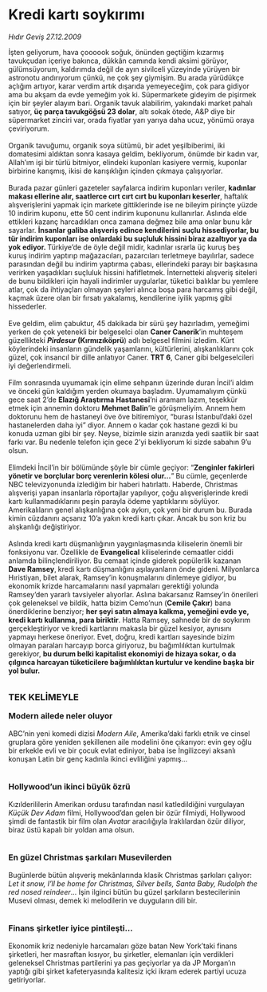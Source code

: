 # Kredi kartı soykırımı

*Hıdır Geviş 27.12.2009*

<div class="yazi">İşten geliyorum, hava çoooook soğuk, önünden geçtiğim kızarmış tavukçudan içeriye bakınca, dükkân camında kendi aksimi görüyor, gülümsüyorum, kaldırımda değil de ayın sivilceli yüzeyinde yürüyen bir astronotu andırıyorum çünkü, ne çok şey giymişim. Bu arada yürüdükçe açlığım artıyor, karar verdim artık dışarıda yemeyeceğim, çok para gidiyor ama bu akşam da evde yemeğim yok ki. Süpermarkete gideyim de pişirmek için bir şeyler alayım bari. Organik tavuk alabilirim, yakındaki market pahalı satıyor, <b>üç parça tavukgöğsü 23 dolar</b>, altı sokak ötede, A&amp;P diye bir süpermarket zinciri var, orada fiyatlar yarı yarıya daha ucuz, yönümü oraya çeviriyorum. <br/><br/>Organik tavuğumu, organik soya sütümü, bir adet yeşilbiberimi, iki domatesimi aldıktan sonra kasaya geldim, bekliyorum, önümde bir kadın var, Allah’ım işi bir türlü bitmiyor, elindeki kuponları kasiyere vermiş, kuponlar birbirine karışmış, ikisi de karışıklığın içinden çıkmaya çalışıyorlar. <br/><br/>Burada pazar günleri gazeteler sayfalarca indirim kuponları veriler, <b>kadınlar makası ellerine alır, saatlerce cırt cırt cırt bu kuponları keserler</b>, haftalık alışverişlerini yapmak için markete gittiklerinde ise ne bileyim pirinçte yüzde 10 indirim kuponu, ette 50 cent indirim kuponunu kullanırlar. Aslında elde ettikleri kazanç harcadıkları onca zamana değmez bile ama onlar bunu kâr sayarlar. <b>İnsanlar galiba alışveriş edince kendilerini suçlu hissediyorlar, bu tür indirim kuponları ise onlardaki bu suçluluk hissini biraz azaltıyor ya da yok ediyor. </b>Türkiye’de de öyle değil midir, kadınlar ısrarla üç kuruş beş kuruş indirim yaptırıp mağazacıları, pazarcıları terletmeye bayılırlar, sadece parasından değil bu indirim yaptırma çabası, ellerindeki parayı bir başkasına verirken yaşadıkları suçluluk hissini hafifletmek. İnternetteki alışveriş siteleri de bunu bildikleri için hayali indirimler uygularlar, tüketici balıklar bu yemlere atlar, çok da ihtiyaçları olmayan şeyleri alınca boşa para harcamış gibi değil, kaçmak üzere olan bir fırsatı yakalamış, kendilerine iyilik yapmış gibi hissederler. <br/><br/>Eve geldim, elim çabuktur, 45 dakikada bir sürü şey hazırladım, yemeğimi yerken de çok yetenekli bir belgeselci olan <b>Caner Canerik</b>’in muhteşem güzellikteki <b><i>Pirdesur</i> (Kırmızıköprü</b>) adlı belgesel filmini izledim. Kürt köylerindeki insanların gündelik yaşamlarını, kültürlerini, alışkanlıklarını çok güzel, çok insancıl bir dille anlatıyor Caner. <b>TRT 6</b>, Caner gibi belgeselcileri iyi değerlendirmeli. <br/><br/>Film sonrasında uyumamak için elime sehpanın üzerinde duran İncil’i aldım ve önceki gün kaldığım yerden okumaya başladım. Uyumamalıyım çünkü gece saat 2’de <b>Elazığ Araştırma Hastanesi</b>’ni aramam lazım, teşekkür etmek için annemin doktoru <b>Mehmet Balin</b>’le görüşmeliyim. Annem hem doktorunu hem de hastaneyi öve öve bitiremiyor, “burası İstanbul’daki özel hastanelerden daha iyi” diyor. Annem o kadar çok hastane gezdi ki bu konuda uzman gibi bir şey. Neyse, bizimle sizin aranızda yedi saatlik bir saat farkı var. Bu nedenle telefon için gece 2’yi bekliyorum ki sizde sabahın 9’u olsun. <br/><br/>Elimdeki İncil’in bir bölümünde şöyle bir cümle geçiyor: “<b>Zenginler fakirleri yönetir ve borçlular borç verenlerin kölesi olur…</b>”<b> </b>Bu cümle, geçenlerde NBC televizyonunda izlediğim bir haberi hatırlattı. Haberde, Christmas alışverişi yapan insanlarla röportajlar yapılıyor, çoğu alışverişlerinde kredi kartı kullanmadıklarını peşin parayla ödeme yaptıklarını söylüyor. Amerikalıların genel alışkanlığına çok aykırı, çok yeni bir durum bu. Burada kimin cüzdanını açsanız 10’a yakın kredi kartı çıkar. Ancak bu son kriz bu alışkanlığı değiştiriyor. <br/><br/>Aslında kredi kartı düşmanlığının yaygınlaşmasında kiliselerin önemli bir fonksiyonu var. Özellikle de <b>Evangelical</b> kiliselerinde cemaatler ciddi anlamda bilinçlendiriliyor. Bu cemaat içinde giderek popülerlik kazanan <b>Dave Ramsey</b>,<b> </b>kredi kartı düşmanlığını aşılayanların önde gideni. Milyonlarca Hıristiyan, bilet alarak, Ramsey’in konuşmalarını dinlemeye gidiyor, bu ekonomik krizde harcamalarını nasıl yapmaları gerektiği yolunda Ramsey’den yararlı tavsiyeler alıyorlar. Aslına bakarsanız Ramsey’in önerileri çok geleneksel ve bildik, hatta bizim Cemo’nun (<b>Cemile Çakır</b>) bana önerdiklerine benziyor; <b>her şeyi satın almaya kalkma, yemeğini evde ye, kredi kartı kullanma, para biriktir</b>. Hatta Ramsey, sahnede bir de soykırım gerçekleştiriyor ve kredi kartlarını makasla bir güzel kesiyor, aynısını yapmayı herkese öneriyor. Evet, doğru, kredi kartları sayesinde bizim olmayan paraları harcayıp borca giriyoruz, bu bağımlılıktan kurtulmak gerekiyor, <b>bu durum belki kapitalist ekonomiyi de hizaya sokar, o da çılgınca harcayan tüketicilere bağımlılıktan kurtulur ve kendine başka bir yol bulur.</b><b> <br/><br/><br/><font size="4">TEK KELİMEYLE <br/></font><br/><font size="3">Modern ailede neler oluyor</font></b> <br/><br/>ABC’nin yeni komedi dizisi <i>Modern Aile</i>, Amerika’daki farklı etnik ve cinsel gruplara göre yeniden şekillenen aile modelini öne çıkarıyor: evin gey oğlu bir erkekle evli ve bir çocuk evlat ediniyor, baba ise İngilizceyi aksanlı konuşan Latin bir genç kadınla ikinci evliliğini yapmış...<b> <br/><br/><font size="3"><br/>Hollywood’un ikinci büyük özrü</font></b> <br/><br/>Kızılderililerin Amerikan ordusu tarafından nasıl katledildiğini vurgulayan <i>Küçük Dev</i> <i>Adam</i> filmi, Hollywood’dan gelen bir özür filmiydi, Hollywood şimdi de fantastik bir film olan <i>Avatar</i> aracılığıyla Iraklılardan özür diliyor, biraz üstü kapalı bir yoldan ama olsun.<b> <br/><br/><font size="3"><br/>En güzel Christmas şarkıları Musevilerden</font></b> <br/><br/>Bugünlerde bütün alışveriş mekânlarında klasik Christmas şarkıları çalıyor: <i>Let it snow, I’ll be home for Christmas, Silver bells, Santa Baby, Rudolph the red nosed reindeer</i>... İşin ilginci bütün bu güzel şarkıların bestecilerinin Musevi olması, demek ki melodilerin ve duyguların dili bir.<b> <br/><br/><font size="3"><br/>Finans</font></b><font size="3"> <b>şirketler iyice pintileşti...</b></font> <br/><br/>Ekonomik kriz nedeniyle harcamaları göze batan New York’taki finans şirketleri, her masraftan kısıyor, bu şirketler, elemanları için verdikleri geleneksel Christmas partilerini ya pas geçiyorlar ya da JP Morgan’ın yaptığı gibi şirket kafeteryasında kalitesiz içki ikram ederek partiyi ucuza getiriyorlar. 
              </div>
